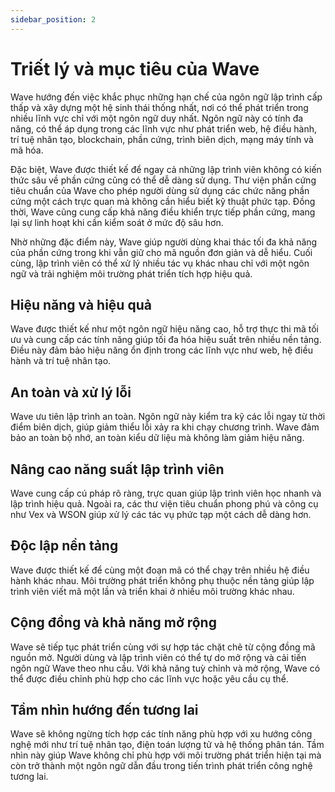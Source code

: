 ```yaml
---
sidebar_position: 2
---
```


# Triết lý và mục tiêu của Wave
Wave hướng đến việc khắc phục những hạn chế của ngôn ngữ lập trình cấp thấp và xây dựng một hệ sinh thái thống nhất, nơi có thể phát triển trong nhiều lĩnh vực chỉ với một ngôn ngữ duy nhất.
Ngôn ngữ này có tính đa năng, có thể áp dụng trong các lĩnh vực như phát triển web, hệ điều hành, trí tuệ nhân tạo, blockchain, phần cứng, trình biên dịch, mạng máy tính và mã hóa.

Đặc biệt, Wave được thiết kế để ngay cả những lập trình viên không có kiến thức sâu về phần cứng cũng có thể dễ dàng sử dụng.
Thư viện phần cứng tiêu chuẩn của Wave cho phép người dùng sử dụng các chức năng phần cứng một cách trực quan mà không cần hiểu biết kỹ thuật phức tạp. Đồng thời, Wave cũng cung cấp khả năng điều khiển trực tiếp phần cứng, mang lại sự linh hoạt khi cần kiểm soát ở mức độ sâu hơn.

Nhờ những đặc điểm này, Wave giúp người dùng khai thác tối đa khả năng của phần cứng trong khi vẫn giữ cho mã nguồn đơn giản và dễ hiểu.
Cuối cùng, lập trình viên có thể xử lý nhiều tác vụ khác nhau chỉ với một ngôn ngữ và trải nghiệm môi trường phát triển tích hợp hiệu quả.

## Hiệu năng và hiệu quả
Wave được thiết kế như một ngôn ngữ hiệu năng cao, hỗ trợ thực thi mã tối ưu và cung cấp các tính năng giúp tối đa hóa hiệu suất trên nhiều nền tảng.
Điều này đảm bảo hiệu năng ổn định trong các lĩnh vực như web, hệ điều hành và trí tuệ nhân tạo.

## An toàn và xử lý lỗi
Wave ưu tiên lập trình an toàn. Ngôn ngữ này kiểm tra kỹ các lỗi ngay từ thời điểm biên dịch, giúp giảm thiểu lỗi xảy ra khi chạy chương trình.
Wave đảm bảo an toàn bộ nhớ, an toàn kiểu dữ liệu mà không làm giảm hiệu năng.

## Nâng cao năng suất lập trình viên
Wave cung cấp cú pháp rõ ràng, trực quan giúp lập trình viên học nhanh và lập trình hiệu quả.
Ngoài ra, các thư viện tiêu chuẩn phong phú và công cụ như Vex và WSON giúp xử lý các tác vụ phức tạp một cách dễ dàng hơn.

## Độc lập nền tảng
Wave được thiết kế để cùng một đoạn mã có thể chạy trên nhiều hệ điều hành khác nhau.
Môi trường phát triển không phụ thuộc nền tảng giúp lập trình viên viết mã một lần và triển khai ở nhiều môi trường khác nhau.

## Cộng đồng và khả năng mở rộng
Wave sẽ tiếp tục phát triển cùng với sự hợp tác chặt chẽ từ cộng đồng mã nguồn mở.
Người dùng và lập trình viên có thể tự do mở rộng và cải tiến ngôn ngữ Wave theo nhu cầu.
Với khả năng tuỳ chỉnh và mở rộng, Wave có thể được điều chỉnh phù hợp cho các lĩnh vực hoặc yêu cầu cụ thể.

## Tầm nhìn hướng đến tương lai
Wave sẽ không ngừng tích hợp các tính năng phù hợp với xu hướng công nghệ mới như trí tuệ nhân tạo, điện toán lượng tử và hệ thống phân tán.
Tầm nhìn này giúp Wave không chỉ phù hợp với môi trường phát triển hiện tại mà còn trở thành một ngôn ngữ dẫn đầu trong tiến trình phát triển công nghệ tương lai.